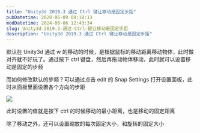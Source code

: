 ```yaml
---
title: "Unity3d 2019.3 通过 Ctrl 键让移动是固定步距"
pubDatetime: 2020-06-09 00:18:13
modDatetime: 2024-08-06 12:43:34
slug: Unity3d-2019.3-通过-Ctrl-键让移动是固定步距
description: "Unity3d 2019.3 通过 Ctrl 键让移动是固定步距"
---
```





默认在 Unity3d 通过 w 的移动的时候，是根据鼠标的移动距离移动物体，此时做对齐就不好玩了。通过按下 ctrl 键盘，然后再拖动物体移动，此时就可以设置移动是固定的步频

<!--more-->


<!-- CreateTime:6/9/2020 8:18:13 AM -->



而如何修改默认的步频？可以通过点击 edit 的 Snap Settings 打开设置面板，此时从面板里面设置各个方向的步距

<!-- ![](images/img-Unity3d 通过 Ctrl 键让移动是固定步距0.png) -->

![](images/img-lindexi%2F202068221603769.jpg)

此时设置的值就是按下 ctrl 的时候移动的最小距离，也是移动的固定距离

除了移动之外，还可以设置缩放的每次固定大小，和旋转的固定大小

<!-- 不知道怎么做的话，试试看一下 B 站的视频 https://www.bilibili.com/video/BV1xt4y1y7uk/

<iframe src="//player.bilibili.com/player.html?bvid=BV1xt4y1y7uk&page=1" scrolling="no" border="0" frameborder="no" framespacing="0" allowfullscreen="true"> </iframe> -->

